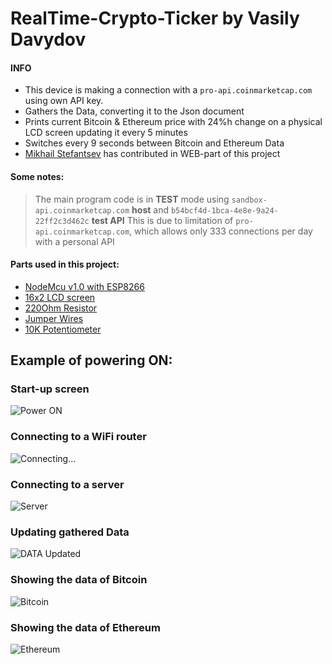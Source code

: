 # RealTime-Crypto-Ticker by Vasily Davydov

 #### INFO
- This device is making a connection with a `pro-api.coinmarketcap.com` using own API key. 
- Gathers the Data, converting it to the Json document
- Prints current Bitcoin & Ethereum price with 24%h change on a physical LCD screen updating it every 5 minutes
- Switches every 9 seconds between Bitcoin and Ethereum Data
- [Mikhail Stefantsev](https://github.com/MStefan99) has contributed in WEB-part of this project

#### Some notes:
> The main program code is in **TEST** mode using `sandbox-api.coinmarketcap.com` **host** and `b54bcf4d-1bca-4e8e-9a24-22ff2c3d462c`
> **test API**
> This is due to limitation of `pro-api.coinmarketcap.com`, which allows only 333 connections per day with a personal API


#### Parts used in this project:
- [NodeMcu v1.0 with ESP8266](https://arduino-esp8266.readthedocs.io/en/latest/)
- [16x2 LCD screen](https://components101.com/16x2-lcd-pinout-datasheet)
- [220Ohm Resistor](https://www.amazon.com/EDGELEC-Resistor-Tolerance-Multiple-Resistance/dp/B07QK9ZBVZ/ref=sr_1_1_sspa?dchild=1&keywords=220+ohm+resistor&qid=1611518460&sr=8-1-spons&psc=1&spLa=ZW5jcnlwdGVkUXVhbGlmaWVyPUExQVk1NlhZMzAzQURNJmVuY3J5cHRlZElkPUEwMDQyODQwTUtUR09EVzFJRzkwJmVuY3J5cHRlZEFkSWQ9QTAwMjk4MTgyWlBWU1lJVFdKUFEzJndpZGdldE5hbWU9c3BfYXRmJmFjdGlvbj1jbGlja1JlZGlyZWN0JmRvTm90TG9nQ2xpY2s9dHJ1ZQ==)
- [Jumper Wires](https://www.amazon.com/EDGELEC-Breadboard-Optional-Assorted-Multicolored/dp/B07GD2BWPY/ref=sr_1_1_sspa?dchild=1&keywords=jumper+wires&qid=1611518487&sr=8-1-spons&psc=1&spLa=ZW5jcnlwdGVkUXVhbGlmaWVyPUEzRFZNN0RZR1VHVjE5JmVuY3J5cHRlZElkPUEwMjU0NDA2WDhOREwwV0JBMEwxJmVuY3J5cHRlZEFkSWQ9QTA5NDU0MzYxSkE3VExKQkZEQUxaJndpZGdldE5hbWU9c3BfYXRmJmFjdGlvbj1jbGlja1JlZGlyZWN0JmRvTm90TG9nQ2xpY2s9dHJ1ZQ==)
- [10K Potentiometer](https://www.amazon.com/MCIGICM-Breadboard-Trim-Potentiometer-Arduino/dp/B07S69443J/ref=sr_1_3?dchild=1&keywords=10k+potentiometer&qid=1611521499&sr=8-3)

## Example of powering ON:
### Start-up screen 
![Power ON](FilesforREADME/pic1.png)
### Connecting to a WiFi router
![Connecting...](FilesforREADME/pic2.png)
### Connecting to a server
![Server](FilesforREADME/pic3.png)
### Updating gathered Data 
![DATA Updated](FilesforREADME/pic4.png)
### Showing the data of Bitcoin 
![Bitcoin](FilesforREADME/bit.png)
### Showing the data of Ethereum
![Ethereum](FilesforREADME/eth.png)


